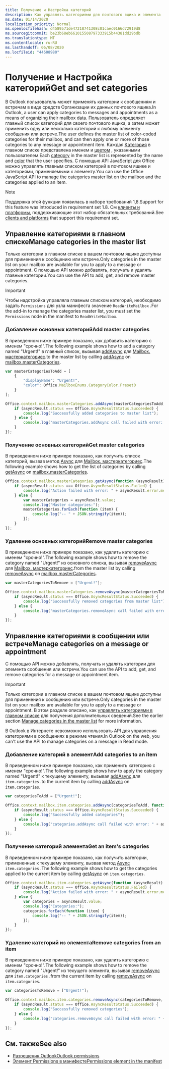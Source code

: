 ```yaml
---
title: Получение и Настройка категорий
description: Как управлять категориями для почтового ящика и элемента
ms.date: 01/14/2020
localization_priority: Normal
ms.openlocfilehash: d4589571de47218741308c01caec0166d72919d8
ms.sourcegitcommit: be23b68eb661015508797333915b44381dd29bdb
ms.translationtype: MT
ms.contentlocale: ru-RU
ms.lasthandoff: 06/08/2020
ms.locfileid: "44608980"
---
```

# <a name="get-and-set-categories"></a><span data-ttu-id="5971f-103">Получение и Настройка категорий</span><span class="sxs-lookup"><span data-stu-id="5971f-103">Get and set categories</span></span>

<span data-ttu-id="5971f-104">В Outlook пользователь может применять категории к сообщениям и встречам в виде средств Организации их данных почтового ящика.</span><span class="sxs-lookup"><span data-stu-id="5971f-104">In Outlook, a user can apply categories to messages and appointments as a means of organizing their mailbox data.</span></span> <span data-ttu-id="5971f-105">Пользователь определяет главный список категорий для своего почтового ящика, а затем может применить одну или несколько категорий к любому элементу сообщения или встрече.</span><span class="sxs-lookup"><span data-stu-id="5971f-105">The user defines the master list of color-coded categories for their mailbox, and can then apply one or more of those categories to any message or appointment item.</span></span> <span data-ttu-id="5971f-106">Каждая [Категория](/javascript/api/outlook/office.categorydetails) в главном списке представлена именем и [цветом](/javascript/api/outlook/office.mailboxenums.categorycolor) , указанными пользователем.</span><span class="sxs-lookup"><span data-stu-id="5971f-106">Each [category](/javascript/api/outlook/office.categorydetails) in the master list is represented by the name and [color](/javascript/api/outlook/office.mailboxenums.categorycolor) that the user specifies.</span></span> <span data-ttu-id="5971f-107">С помощью API JavaScript для Office можно управлять главным списком категорий в почтовом ящике и категориями, применяемыми к элементу.</span><span class="sxs-lookup"><span data-stu-id="5971f-107">You can use the Office JavaScript API to manage the categories master list on the mailbox and the categories applied to an item.</span></span>

> [!NOTE]
> <span data-ttu-id="5971f-108">Поддержка этой функции появилась в наборе требований 1,8.</span><span class="sxs-lookup"><span data-stu-id="5971f-108">Support for this feature was introduced in requirement set 1.8.</span></span> <span data-ttu-id="5971f-109">См [клиенты и платформы](../reference/requirement-sets/outlook-api-requirement-sets.md#requirement-sets-supported-by-exchange-servers-and-outlook-clients), поддерживающие этот набор обязательных требований.</span><span class="sxs-lookup"><span data-stu-id="5971f-109">See [clients and platforms](../reference/requirement-sets/outlook-api-requirement-sets.md#requirement-sets-supported-by-exchange-servers-and-outlook-clients) that support this requirement set.</span></span>

## <a name="manage-categories-in-the-master-list"></a><span data-ttu-id="5971f-110">Управление категориями в главном списке</span><span class="sxs-lookup"><span data-stu-id="5971f-110">Manage categories in the master list</span></span>

<span data-ttu-id="5971f-111">Только категории в главном списке в вашем почтовом ящике доступны для применения к сообщению или встрече.</span><span class="sxs-lookup"><span data-stu-id="5971f-111">Only categories in the master list on your mailbox are available for you to apply to a message or appointment.</span></span> <span data-ttu-id="5971f-112">С помощью API можно добавлять, получать и удалять главные категории.</span><span class="sxs-lookup"><span data-stu-id="5971f-112">You can use the API to add, get, and remove master categories.</span></span>

> [!IMPORTANT]
> <span data-ttu-id="5971f-113">Чтобы надстройка управляла главным списком категорий, необходимо задать `Permissions` для узла манифеста значение `ReadWriteMailbox` .</span><span class="sxs-lookup"><span data-stu-id="5971f-113">For the add-in to manage the categories master list, you must set the `Permissions` node in the manifest to `ReadWriteMailbox`.</span></span>

### <a name="add-master-categories"></a><span data-ttu-id="5971f-114">Добавление основных категорий</span><span class="sxs-lookup"><span data-stu-id="5971f-114">Add master categories</span></span>

<span data-ttu-id="5971f-115">В приведенном ниже примере показано, как добавить категорию с именем "срочно!".</span><span class="sxs-lookup"><span data-stu-id="5971f-115">The following example shows how to add a category named "Urgent!"</span></span> <span data-ttu-id="5971f-116">в главный список, вызывая [addAsync](/javascript/api/outlook/office.mastercategories#addasync-categories--options--callback-) для [Mailbox. мастеркатегориес](/javascript/api/outlook/office.mailbox#mastercategories).</span><span class="sxs-lookup"><span data-stu-id="5971f-116">to the master list by calling [addAsync](/javascript/api/outlook/office.mastercategories#addasync-categories--options--callback-) on [mailbox.masterCategories](/javascript/api/outlook/office.mailbox#mastercategories).</span></span>

```js
var masterCategoriesToAdd = [
    {
        "displayName": "Urgent!",
        "color": Office.MailboxEnums.CategoryColor.Preset0
    }
];

Office.context.mailbox.masterCategories.addAsync(masterCategoriesToAdd, function (asyncResult) {
    if (asyncResult.status === Office.AsyncResultStatus.Succeeded) {
        console.log("Successfully added categories to master list");
    } else {
        console.log("masterCategories.addAsync call failed with error: " + asyncResult.error.message);
    }
});
```

### <a name="get-master-categories"></a><span data-ttu-id="5971f-117">Получение основных категорий</span><span class="sxs-lookup"><span data-stu-id="5971f-117">Get master categories</span></span>

<span data-ttu-id="5971f-118">В приведенном ниже примере показано, как получить список категорий, вызвав метод [Async](/javascript/api/outlook/office.mastercategories#getasync-options--callback-) для [Mailbox. мастеркатегориес](/javascript/api/outlook/office.mailbox#mastercategories).</span><span class="sxs-lookup"><span data-stu-id="5971f-118">The following example shows how to get the list of categories by calling [getAsync](/javascript/api/outlook/office.mastercategories#getasync-options--callback-) on [mailbox.masterCategories](/javascript/api/outlook/office.mailbox#mastercategories).</span></span>

```js
Office.context.mailbox.masterCategories.getAsync(function (asyncResult) {
    if (asyncResult.status === Office.AsyncResultStatus.Failed) {
        console.log("Action failed with error: " + asyncResult.error.message);
    } else {
        var masterCategories = asyncResult.value;
        console.log("Master categories:");
        masterCategories.forEach(function (item) {
            console.log("-- " + JSON.stringify(item));
        });
    }
});
```

### <a name="remove-master-categories"></a><span data-ttu-id="5971f-119">Удаление основных категорий</span><span class="sxs-lookup"><span data-stu-id="5971f-119">Remove master categories</span></span>

<span data-ttu-id="5971f-120">В приведенном ниже примере показано, как удалить категорию с именем "срочно!".</span><span class="sxs-lookup"><span data-stu-id="5971f-120">The following example shows how to remove the category named "Urgent!"</span></span> <span data-ttu-id="5971f-121">из основного списка, вызывая [removeAsync](/javascript/api/outlook/office.mastercategories#removeasync-categories--options--callback-) для [Mailbox. мастеркатегориес](/javascript/api/outlook/office.mailbox#mastercategories).</span><span class="sxs-lookup"><span data-stu-id="5971f-121">from the master list by calling [removeAsync](/javascript/api/outlook/office.mastercategories#removeasync-categories--options--callback-) on [mailbox.masterCategories](/javascript/api/outlook/office.mailbox#mastercategories).</span></span>

```js
var masterCategoriesToRemove = ["Urgent!"];

Office.context.mailbox.masterCategories.removeAsync(masterCategoriesToRemove, function (asyncResult) {
    if (asyncResult.status === Office.AsyncResultStatus.Succeeded) {
        console.log("Successfully removed categories from master list");
    } else {
        console.log("masterCategories.removeAsync call failed with error: " + asyncResult.error.message);
    }
});
```

## <a name="manage-categories-on-a-message-or-appointment"></a><span data-ttu-id="5971f-122">Управление категориями в сообщении или встрече</span><span class="sxs-lookup"><span data-stu-id="5971f-122">Manage categories on a message or appointment</span></span>

<span data-ttu-id="5971f-123">С помощью API можно добавлять, получать и удалять категории для элемента сообщения или встречи.</span><span class="sxs-lookup"><span data-stu-id="5971f-123">You can use the API to add, get, and remove categories for a message or appointment item.</span></span>

> [!IMPORTANT]
> <span data-ttu-id="5971f-124">Только категории в главном списке в вашем почтовом ящике доступны для применения к сообщению или встрече.</span><span class="sxs-lookup"><span data-stu-id="5971f-124">Only categories in the master list on your mailbox are available for you to apply to a message or appointment.</span></span> <span data-ttu-id="5971f-125">В этом разделе описано, как [управлять категориями в главном списке](#manage-categories-in-the-master-list) для получения дополнительных сведений.</span><span class="sxs-lookup"><span data-stu-id="5971f-125">See the earlier section [Manage categories in the master list](#manage-categories-in-the-master-list) for more information.</span></span>
>
> <span data-ttu-id="5971f-126">В Outlook в Интернете невозможно использовать API для управления категориями в сообщениях в режиме чтения.</span><span class="sxs-lookup"><span data-stu-id="5971f-126">In Outlook on the web, you can't use the API to manage categories on a message in Read mode.</span></span>

### <a name="add-categories-to-an-item"></a><span data-ttu-id="5971f-127">Добавление категорий в элемент</span><span class="sxs-lookup"><span data-stu-id="5971f-127">Add categories to an item</span></span>

<span data-ttu-id="5971f-128">В приведенном ниже примере показано, как применить категорию с именем "срочно!".</span><span class="sxs-lookup"><span data-stu-id="5971f-128">The following example shows how to apply the category named "Urgent!"</span></span> <span data-ttu-id="5971f-129">к текущему элементу, вызывая [addAsync](/javascript/api/outlook/office.categories#addasync-categories--options--callback-) для `item.categories` .</span><span class="sxs-lookup"><span data-stu-id="5971f-129">to the current item by calling [addAsync](/javascript/api/outlook/office.categories#addasync-categories--options--callback-) on `item.categories`.</span></span>

```js
var categoriesToAdd = ["Urgent!"];

Office.context.mailbox.item.categories.addAsync(categoriesToAdd, function (asyncResult) {
    if (asyncResult.status === Office.AsyncResultStatus.Succeeded) {
        console.log("Successfully added categories");
    } else {
        console.log("categories.addAsync call failed with error: " + asyncResult.error.message);
    }
});
```

### <a name="get-an-items-categories"></a><span data-ttu-id="5971f-130">Получение категорий элемента</span><span class="sxs-lookup"><span data-stu-id="5971f-130">Get an item's categories</span></span>

<span data-ttu-id="5971f-131">В приведенном ниже примере показано, как получить категории, примененные к текущему элементу, вызвав метод [Async](/javascript/api/outlook/office.categories#getasync-options--callback-) `item.categories` .</span><span class="sxs-lookup"><span data-stu-id="5971f-131">The following example shows how to get the categories applied to the current item by calling [getAsync](/javascript/api/outlook/office.categories#getasync-options--callback-) on `item.categories`.</span></span>

```js
Office.context.mailbox.item.categories.getAsync(function (asyncResult) {
    if (asyncResult.status === Office.AsyncResultStatus.Failed) {
        console.log("Action failed with error: " + asyncResult.error.message);
    } else {
        var categories = asyncResult.value;
        console.log("Categories:");
        categories.forEach(function (item) {
            console.log("-- " + JSON.stringify(item));
        });
    }
});
```

### <a name="remove-categories-from-an-item"></a><span data-ttu-id="5971f-132">Удаление категорий из элемента</span><span class="sxs-lookup"><span data-stu-id="5971f-132">Remove categories from an item</span></span>

<span data-ttu-id="5971f-133">В приведенном ниже примере показано, как удалить категорию с именем "срочно!".</span><span class="sxs-lookup"><span data-stu-id="5971f-133">The following example shows how to remove the category named "Urgent!"</span></span> <span data-ttu-id="5971f-134">из текущего элемента, вызывая [removeAsync](/javascript/api/outlook/office.categories#removeasync-categories--options--callback-) для `item.categories` .</span><span class="sxs-lookup"><span data-stu-id="5971f-134">from the current item by calling [removeAsync](/javascript/api/outlook/office.categories#removeasync-categories--options--callback-) on `item.categories`.</span></span>

```js
var categoriesToRemove = ["Urgent!"];

Office.context.mailbox.item.categories.removeAsync(categoriesToRemove, function (asyncResult) {
    if (asyncResult.status === Office.AsyncResultStatus.Succeeded) {
        console.log("Successfully removed categories");
    } else {
        console.log("categories.removeAsync call failed with error: " + asyncResult.error.message);
    }
});
```

## <a name="see-also"></a><span data-ttu-id="5971f-135">См. также</span><span class="sxs-lookup"><span data-stu-id="5971f-135">See also</span></span>

- [<span data-ttu-id="5971f-136">Разрешения Outlook</span><span class="sxs-lookup"><span data-stu-id="5971f-136">Outlook permissions</span></span>](understanding-outlook-add-in-permissions.md)
- [<span data-ttu-id="5971f-137">Элемент Permissions в манифесте</span><span class="sxs-lookup"><span data-stu-id="5971f-137">Permissions element in the manifest</span></span>](../reference/manifest/permissions.md)
